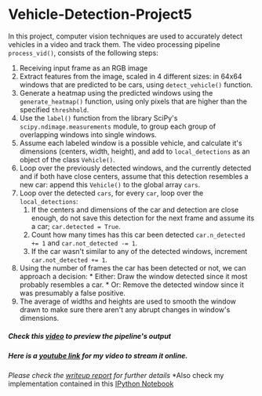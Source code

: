# Vehicle-Detection-Project5
In this project, computer vision techniques are used to accurately detect vehicles in a video and track them. 
The video processing pipeline ``process_vid()``, consists of the following steps:
  1. Receiving input frame as an RGB image
  2. Extract features from the image, scaled in 4 different sizes: in 64x64 windows that are predicted to be cars, using `detect_vehicle()` function.
  3. Generate a heatmap using the predicted windows using the `generate_heatmap()` function, using only pixels that are higher than the specified `threshhold`.
  4. Use the `label()` function from the library SciPy's `scipy.ndimage.measurements` module, to group each group of overlapping windows into single windows.
  5. Assume each labeled window is a possible vehicle, and calculate it's dimensions (centers, width, height), and add to `local_detections` as an object of the class `Vehicle()`.
  6. Loop over the previously detected windows, and the currently detected and if both have close centers, assume that this detection resembles a new car: append this `Vehicle()` to the global array `cars`.
  7. Loop over the detected `cars`, for every `car`, loop over the `local_detections`:
      1. If the centers and dimensions of the car and detection are close enough, do not save this detection for the next frame and assume its a car; `car.detected = True`.
      2. Count how many times has this car been detected `car.n_detected += 1` and `car.not_detected -= 1`.
      3. If the car wasn't similar to any of the detected windows, increment `car.not_detected += 1`.
  8. Using the number of frames the car has been detected or not, we can approach a decision:
    * Either: Draw the window detected since it most probably resembles a car.
    * Or: Remove the detected window since it was presumably a false positive.
  9. The average of widths and heights are used to smooth the window drawn to make sure there aren't any abrupt changes in window's dimensions.
      
##### Check this [video](./project_final_output.mp4) to preview the pipeline's output
##### Here is a [youtube link](https://youtu.be/EJKQoRARQeA) for my video to stream it online.

*Please check the [writeup report](./writeup_report.md) for further details*
*Also check my implementation contained in this [IPython Notebook](./Vehicle_Detection_Project5.ipynb)
